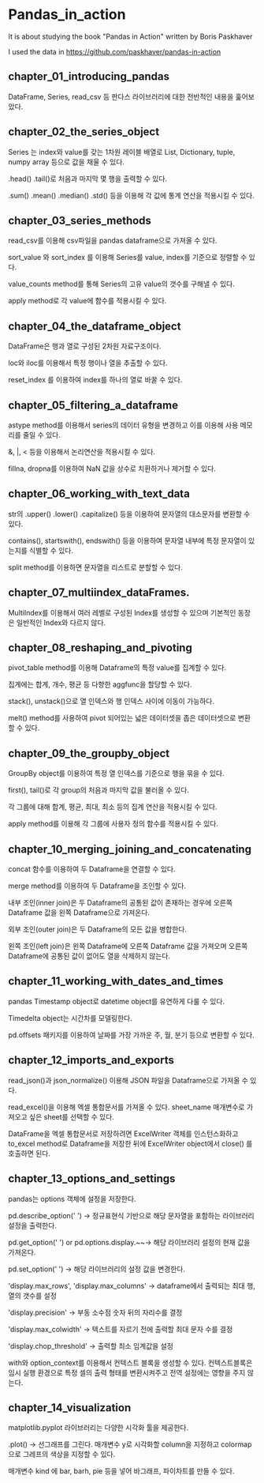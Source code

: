 # Pandas_in_action 
It is about studying the book "Pandas in Action" written by Boris Paskhaver 

I used the data in https://github.com/paskhaver/pandas-in-action

## chapter_01_introducing_pandas
 DataFrame, Series, read_csv 등 판다스 라이브러리에 대한 전반적인 내용을 훑어보았다.

## chapter_02_the_series_object
 Series 는 index와 value를 갖는 1차원 레이블 배열로 List, Dictionary, tuple, numpy array 등으로 값을 채울 수 있다.
 
 .head() .tail()로 처음과 마지막 몇 행을 출력할 수 있다.
 
 .sum() .mean() .median() .std() 등을 이용해 각 값에 통계 연산을 적용시킬 수 있다.
 
## chapter_03_series_methods
 read_csv를 이용해 csv파일을 pandas dataframe으로 가져올 수 있다.
 
 sort_value 와 sort_index 를 이용해 Series를 value, index를 기준으로 정렬할 수 있다.
 
 value_counts method를 통해 Series의 고유 value의 갯수를 구해낼 수 있다.
 
 apply method로 각 value에 함수를 적용시킬 수 있다.

## chapter_04_the_dataframe_object
 DataFrame은 행과 열로 구성된 2차원 자료구조이다. 
 
 loc와 iloc를 이용해서 특정 행이나 열을 추출할 수 있다.
 
 reset_index 를 이용하여 index를 하나의 열로 바꿀 수 있다.

## chapter_05_filtering_a_dataframe
 astype method를 이용해서 series의 데이터 유형을 변경하고 이를 이용해 사용 메모리를 줄일 수 있다.
 
 &, |, < 등을 이용해서 논리연산을 적용시킬 수 있다.
 
 fillna, dropna를 이용하여 NaN 값을 상수로 치환하거나 제거할 수 있다.

## chapter_06_working_with_text_data
 str의 .upper() .lower() .capitalize() 등을 이용하여 문자열의 대소문자를 변환할 수 있다.
 
 contains(), startswith(), endswith() 등을 이용하여 문자열 내부에 특정 문자열이 있는지를 식별할 수 있다.
 
 split method를 이용하면 문자열을 리스트로 분할할 수 있다. 

## chapter_07_multiindex_dataFrames.
 MultiIndex를 이용해서 여러 레벨로 구성된 Index를 생성할 수 있으며 기본적인 동장은 일반적인 Index와 다르지 않다.

## chapter_08_reshaping_and_pivoting
 pivot_table method를 이용해 Dataframe의 특정 value를 집계할 수 있다.

 집계에는 합계, 개수, 평균 등 다향한 aggfunc을 할당할 수 있다.

 stack(), unstack()으로 열 인덱스와 행 인덱스 사이에 이동이 가능하다.

 melt() method를 사용하여 pivot 되어있는 넓은 데이터셋을 좁은 데이터셋으로 변환할 수 있다.

## chapter_09_the_groupby_object
 GroupBy object를 이용하여 특정 열 인덱스를 기준으로 행을 묶을 수 있다.

 first(), tail()로 각 group의 처음과 마지막 값을 불러올 수 있다.

 각 그룹에 대해 합계, 평균, 최대, 최소 등의 집계 연산을 적용시킬 수 있다.

 apply method를 이용해 각 그룹에 사용자 정의 함수를 적용시킬 수 있다.

## chapter_10_merging_joining_and_concatenating
 concat 함수를 이용하여 두 Dataframe을 연결할 수 있다.

 merge method를 이용하여 두 Dataframe을 조인할 수 있다.

 내부 조인(inner join)은 두 Dataframe의 공통된 값이 존재하는 경우에 오른쪽 Dataframe 값을 왼쪽 Dataframe으로 가져온다.

 외부 조인(outer join)은 두 Dataframe의 모든 값을 병합한다.

 왼쪽 조인(left join)은 왼쪽 Dataframe에 오른쪽 Dataframe 값을 가져오며 오른쪽 Dataframe에 공통된 값이 없어도 열을 삭제하지 않는다.

## chapter_11_working_with_dates_and_times
 pandas Timestamp object로 datetime object를 유연하게 다룰 수 있다.

 Timedelta object는 시간차를 모델링한다.

 pd.offsets 패키지를 이용하여 날짜를 가장 가까운 주, 월, 분기 등으로 변환할 수 있다.

## chapter_12_imports_and_exports
 read_json()과 json_normalize() 이용해 JSON 파일을 Dataframe으로 가져올 수 있다.

 read_excel()을 이용해 엑셀 통합문서를 가져올 수 있다. sheet_name 매개변수로 가져오고 싶은 sheet를 선택할 수 있다.

 DataFrame을 엑셀 통합문서로 저장하려면 ExcelWriter 객체를 인스턴스화하고 to_excel method로 Dataframe을 저장한 뒤에 ExcelWriter object에서 close() 를 호출하면 된다.

## chapter_13_options_and_settings
 pandas는 options 객체에 설정을 저장한다.
 
 pd.describe_option(' ') -> 정규표현식 기반으로 해당 문자열을 포함하는 라이브러리 설정을 출력한다.

 pd.get_option(' ') or pd.options.display.~~-> 해당 라이브러리 설정의 현재 값을 가져온다.

 pd.set_option(' ') -> 해당 라이브러리의 설정 값을 변경한다.

 'display.max_rows', 'display.max_columns' -> dataframe에서 출력되는 최대 행, 열의 갯수를 설정

 'display.precision' -> 부동 소수점 숫자 뒤의 자리수를 결정

 'display.max_colwidth' -> 텍스트를 자르기 전에 출력할 최대 문자 수를 결정

 'display.chop_threshold' -> 출력할 최소 임계값을 설정

 with와 option_context를 이용해서 컨텍스트 블록을 생성할 수 있다. 컨텍스트블록은 임시 실행 환경으로 특정 셀의 출력 형태를 변환시켜주고 전역 설정에는 영향을 주지 않는다.

## chapter_14_visualization
 matplotlib.pyplot 라이브러리는 다양한 시각화 툴을 제공한다.

 .plot() -> 선그래프를 그린다. 매개변수 y로 시각화할 column을 지정하고 colormap으로 그레프의 색상을 지정할 수 있다.

 매개변수 kind 에 bar, barh, pie 등을 넣어 바그래프, 파이차트를 만들 수 있다.

